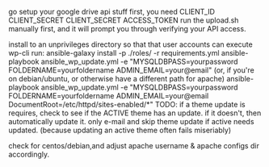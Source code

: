
go setup your google drive api stuff first, you need CLIENT_ID CLIENT_SECRET CLIENT_SECRET ACCESS_TOKEN
run the upload.sh manually first, and it will prompt you through verifying your API access.

install to an unprivileges directory so that that user accounts can execute wp-cli
run:
ansible-galaxy install -p ./roles/ -r requirements.yml
ansible-playbook ansible_wp_update.yml -e "MYSQLDBPASS=yourpassword FOLDERNAME=yourfoldername ADMIN_EMAIL=your@email"
(or, if you're on debian/ubuntu, or otherwise have a different path for apache)
ansible-playbook ansible_wp_update.yml -e "MYSQLDBPASS=yourpassword FOLDERNAME=yourfoldername ADMIN_EMAIL=your@email DocumentRoot=/etc/httpd/sites-enabled/*"
TODO:
if a theme update is requires, check to see if the ACTIVE theme has an update.  if it doesn't, then automatically update it.
only e-mail and skip theme update if active needs updated. (because updating an active theme often fails miseriably)

check for centos/debian,and adjust apache username & apache configs dir accordingly. 
